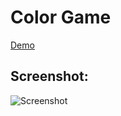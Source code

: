 # Color Game

[Demo](http://web.studenti.math.pmf.unizg.hr/~kmaceko/Color%20Game/colorGame.html)

## Screenshot:
![Screenshot](https://github.com/kristinamacekovic/Color-Game/blob/master/screenshot.png)
